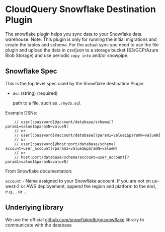 # CloudQuery Snowflake Destination Plugin

The snowflake plugin helps you sync data to your Snowflake data warehouse. Note: This plugin is only for running the initial migrations and create the tables and schema. For the actual sync you need to use the file plugin and upload the data in csv/json to a storage bucket (S3/GCP/Azure Blob Storage) and use periodic `copy into` and/or snowpipe.

## Snowflake Spec

This is the top level spec used by the Snowflake destination Plugin.

- `dsn` (string) (required)

  path to a file. such as `./mydb.sql`

Example DSNs:

```
	// user[:password]@account/database/schema[?param1=value1&paramN=valueN]
	// or
	// user[:password]@account/database[?param1=value1&paramN=valueN]
	// or
	// user[:password]@host:port/database/schema?account=user_account[?param1=value1&paramN=valueN]
	// or
	// host:port/database/schema?account=user_account[?param1=value1&paramN=valueN]
```

From Snowflake documentation:

`account` - Name assigned to your Snowflake account. If you are not on us-west-2 or AWS deployement, append the region and platform to the end, e.g., <account>.<region> or <account>.<region>.<platform>.


## Underlying library

We use the official [github.com/snowflakedb/gosnowflake](https://github.com/snowflakedb/gosnowflake) library to communicate with the database
